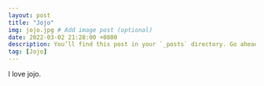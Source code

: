 ```yaml
---
layout: post
title: "Jojo"
img: jojo.jpg # Add image post (optional)
date: 2022-03-02 21:28:00 +0800
description: You’ll find this post in your `_posts` directory. Go ahead and edit it and re-build the site to see your changes. # Add post description (optional)
tag: [Jojo]
---
```


I love jojo.